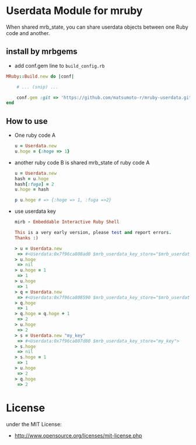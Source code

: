 # Userdata Module for mruby
When shared mrb_state, you can share userdata objects between one Ruby code and another.

## install by mrbgems
 - add conf.gem line to `build_config.rb`
```ruby
MRuby::Build.new do |conf|

    # ... (snip) ...

    conf.gem :git => 'https://github.com/matsumoto-r/mruby-userdata.git'
end
```

## How to use
 - One ruby code A

    ```ruby
    u = Userdata.new
    u.hoge = {:hoge => 1}
    ```


 - another ruby code B is shared mrb_state of ruby code A

    ```ruby
    u = Userdata.new
    hash = u.hoge
    hash[:fuga] = 2
    u.hoge = hash
    
    p u.hoge # => {:hoge => 1, :fuga =>2}
    ```

 - use userdata key

    ```ruby
    mirb - Embeddable Interactive Ruby Shell
    
    This is a very early version, please test and report errors.
    Thanks :)
    
    > u = Userdata.new
     => #<Userdata:0x7f96ca808ad0 $mrb_userdata_key_store="$mrb_userdata_default_key">
    > u.hoge
     => nil
    > u.hoge = 1
     => 1
    > u.hoge
     => 1
    > q = Userdata.new
     => #<Userdata:0x7f96ca808590 $mrb_userdata_key_store="$mrb_userdata_default_key">
    > q.hoge
     => 1
    > q.hoge = q.hoge + 1
     => 2
    > u.hoge
     => 2
    > s = Userdata.new "my_key"
     => #<Userdata:0x7f96ca807d80 $mrb_userdata_key_store="my_key">
    > s.hoge
     => nil
    > s.hoge = 1
     => 1
    > u.hoge
     => 2
    > q.hoge
     => 2
    ```

# License
under the MIT License:

* http://www.opensource.org/licenses/mit-license.php


